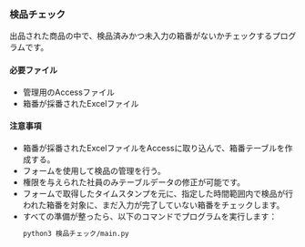### 検品チェック
出品された商品の中で、検品済みかつ未入力の箱番がないかチェックするプログラムです。

#### 必要ファイル
- 管理用のAccessファイル
- 箱番が採番されたExcelファイル

#### 注意事項 
- 箱番が採番されたExcelファイルをAccessに取り込んで、箱番テーブルを作成する。
- フォームを使用して検品の管理を行う。
- 権限を与えられた社員のみテーブルデータの修正が可能です。
- フォームで取得したタイムスタンプを元に、指定した時間範囲内で検品が行われた箱番を対象に、まだ入力が完了していない箱番をチェックします。
- すべての準備が整ったら、以下のコマンドでプログラムを実行します：  
  ```bash
  python3 検品チェック/main.py